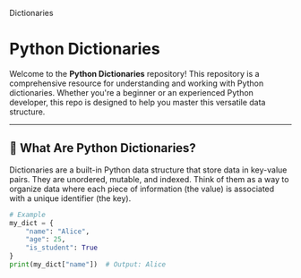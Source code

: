 Dictionaries


# Python Dictionaries

Welcome to the **Python Dictionaries** repository! This repository is a comprehensive resource for understanding and working with Python dictionaries. Whether you're a beginner or an experienced Python developer, this repo is designed to help you master this versatile data structure.

---

## 📖 What Are Python Dictionaries?

Dictionaries are a built-in Python data structure that store data in key-value pairs. They are unordered, mutable, and indexed. Think of them as a way to organize data where each piece of information (the value) is associated with a unique identifier (the key).

```python
# Example
my_dict = {
    "name": "Alice",
    "age": 25,
    "is_student": True
}
print(my_dict["name"])  # Output: Alice
